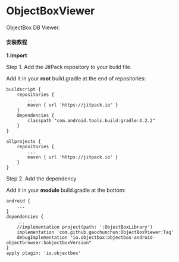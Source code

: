 # ObjectBoxViewer
ObjectBox DB Viewer.
#### 安装教程

**1.Import**

Step 1. Add the JitPack repository to your build file.

Add it in your **root** build.gradle at the end of repositories:

```
buildscript {
    repositories {
        ...
        maven { url 'https://jitpack.io' }
    }
    dependencies {
        classpath "com.android.tools.build:gradle:4.2.2"
    }
}

allprojects {
    repositories {
        ...
        maven { url 'https://jitpack.io' }
    }
}
```

Step 2. Add the dependency

Add it in your **module** build.gradle at the bottom:
```
android {
    ...
}
dependencies {
    ...
    //implementation project(path: ':ObjectBoxLibrary')
    implementation 'com.github.gaochunchun:ObjectBoxViewer:Tag'
    debugImplementation "io.objectbox:objectbox-android-objectbrowser:$objectboxVersion"
}
apply plugin: 'io.objectbox'
```

